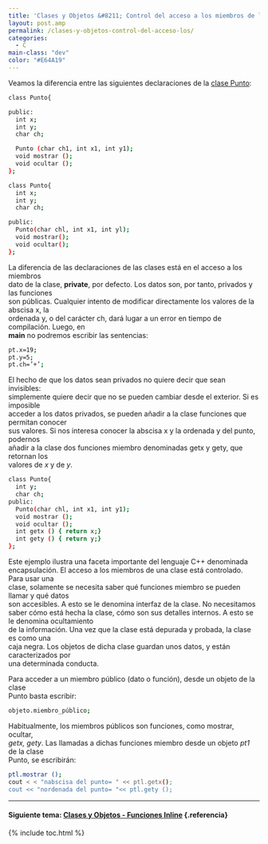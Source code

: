 ```yaml
---
title: 'Clases y Objetos &#8211; Control del acceso a los miembros de la clase'
layout: post.amp
permalink: /clases-y-objetos-control-del-acceso-los/
categories:
  - C
main-class: "dev"
color: "#E64A19"
---
```

<div class="iconcpp">
</div>

Veamos la diferencia entre las siguientes declaraciones de la [clase Punto][1]:  

<!--ad-->




```bash
class Punto{

public:
  int x;
  int y;
  char ch;

  Punto (char ch1, int x1, int y1);
  void mostrar ();
  void ocultar ();
};

```

```bash
class Punto{
  int x;
  int y;
  char ch;

public:
  Punto(char chl, int x1, int yl);
  void mostrar();
  void ocultar();
};

```



La diferencia de las declaraciones de las clases está en el acceso a los miembros  
dato de la clase, **private**, por defecto. Los datos son, por tanto, privados y las funciones  
son públicas. Cualquier intento de modificar directamente los valores de la abscisa x, la  
ordenada y, o del carácter ch, dará lugar a un error en tiempo de compilación. Luego, en  
**main** no podremos escribir las sentencias:



```bash
pt.x=19;
pt.y=5;
pt.ch=’+’;

```

El hecho de que los datos sean privados no quiere decir que sean invisibles:  
simplemente quiere decir que no se pueden cambiar desde el exterior. Si es imposible  
acceder a los datos privados, se pueden añadir a la clase funciones que permitan conocer  
sus valores. Si nos interesa conocer la abscisa x y la ordenada y del punto, podernos  
añadir a la clase dos funciones miembro denominadas getx y gety, que retornan los  
valores de *x* y de *y*.



```bash
class Punto{
  int y;
  char ch;
public:
  Punto(char chl, int x1, int y1);
  void mostrar ();
  void ocultar ();
  int getx () { return x;}
  int gety () { return y;}
};

```



Este ejemplo ilustra una faceta importante del lenguaje C++ denominada  
encapsulación. El acceso a los miembros de una clase está controlado. Para usar una  
clase, solamente se necesita saber qué funciones miembro se pueden llamar y qué datos  
son accesibles. A esto se le denomina interfaz de la clase. No necesitamos saber cómo está hecha la clase, cómo son sus detalles internos. A esto se le denomina ocultamiento  
de la información. Una vez que la clase está depurada y probada, la clase es como una  
caja negra. Los objetos de dicha clase guardan unos datos, y están caracterizados por  
una determinada conducta.

Para acceder a un miembro público (dato o función), desde un objeto de la clase  
Punto basta escribir:



```bash
objeto.miembro_público;

```

Habitualmente, los miembros públicos son funciones, como mostrar, ocultar,  
*getx, gety*. Las llamadas a dichas funciones miembro desde un objeto *pt1* de la clase  
Punto, se escribirán:



```bash
ptl.mostrar ();
cout < < "nabscisa del punto= " << ptl.getx();
cout << "nordenada del punto= "<< ptl.gety ();

```

* * *

#### Siguiente tema: [Clases y Objetos - Funciones Inline][2] {.referencia}



 [1]: https://elbauldelprogramador.com/clases-y-objetos-definir-una-clase/
 [2]: https://elbauldelprogramador.com/clases-y-objetos-funciones-inline/

{% include toc.html %}
